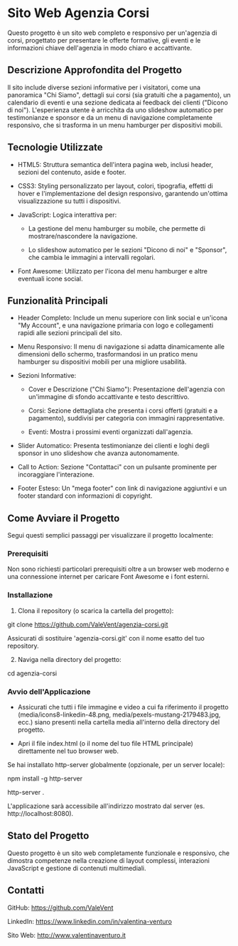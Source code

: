 # Sito Web Agenzia Corsi

Questo progetto è un sito web completo e responsivo per un'agenzia di corsi, progettato per presentare le offerte formative, gli eventi e le informazioni chiave dell'agenzia in modo chiaro e accattivante.


## Descrizione Approfondita del Progetto

Il sito include diverse sezioni informative per i visitatori, come una panoramica "Chi Siamo", dettagli sui corsi (sia gratuiti che a pagamento), un calendario di eventi e una sezione dedicata ai feedback dei clienti ("Dicono di noi"). L'esperienza utente è arricchita da uno slideshow automatico per testimonianze e sponsor e da un menu di navigazione completamente responsivo, che si trasforma in un menu hamburger per dispositivi mobili.


## Tecnologie Utilizzate

- HTML5: Struttura semantica dell'intera pagina web, inclusi header, sezioni del contenuto, aside e footer.

- CSS3: Styling personalizzato per layout, colori, tipografia, effetti di hover e l'implementazione del design responsivo, garantendo un'ottima visualizzazione su tutti i dispositivi.

- JavaScript: Logica interattiva per:

  - La gestione del menu hamburger su mobile, che permette di mostrare/nascondere la navigazione.

  - Lo slideshow automatico per le sezioni "Dicono di noi" e "Sponsor", che cambia le immagini a intervalli regolari.

- Font Awesome: Utilizzato per l'icona del menu hamburger e altre eventuali icone social.


## Funzionalità Principali

- Header Completo: Include un menu superiore con link social e un'icona "My Account", e una navigazione primaria con logo e collegamenti rapidi alle sezioni principali del sito.

- Menu Responsivo: Il menu di navigazione si adatta dinamicamente alle dimensioni dello schermo, trasformandosi in un pratico menu hamburger su dispositivi mobili per una migliore usabilità.

- Sezioni Informative:

  - Cover e Descrizione ("Chi Siamo"): Presentazione dell'agenzia con un'immagine di sfondo accattivante e testo descrittivo.

  - Corsi: Sezione dettagliata che presenta i corsi offerti (gratuiti e a pagamento), suddivisi per categoria con immagini rappresentative.

  - Eventi: Mostra i prossimi eventi organizzati dall'agenzia.

- Slider Automatico: Presenta testimonianze dei clienti e loghi degli sponsor in uno slideshow che avanza autonomamente.

- Call to Action: Sezione "Contattaci" con un pulsante prominente per incoraggiare l'interazione.

- Footer Esteso: Un "mega footer" con link di navigazione aggiuntivi e un footer standard con informazioni di copyright.


## Come Avviare il Progetto

Segui questi semplici passaggi per visualizzare il progetto localmente:


### Prerequisiti

Non sono richiesti particolari prerequisiti oltre a un browser web moderno e una connessione internet per caricare Font Awesome e i font esterni.


### Installazione

1. Clona il repository (o scarica la cartella del progetto):

git clone https://github.com/ValeVent/agenzia-corsi.git

Assicurati di sostituire 'agenzia-corsi.git' con il nome esatto del tuo repository.

2. Naviga nella directory del progetto:

cd agenzia-corsi


### Avvio dell'Applicazione

- Assicurati che tutti i file immagine e video a cui fa riferimento il progetto (media/icons8-linkedin-48.png, media/pexels-mustang-2179483.jpg, ecc.) siano presenti nella cartella media all'interno della directory del progetto.

- Apri il file index.html (o il nome del tuo file HTML principale) direttamente nel tuo browser web.

Se hai installato http-server globalmente (opzionale, per un server locale):

npm install -g http-server

http-server .

L'applicazione sarà accessibile all'indirizzo mostrato dal server (es. http://localhost:8080).


## Stato del Progetto

Questo progetto è un sito web completamente funzionale e responsivo, che dimostra competenze nella creazione di layout complessi, interazioni JavaScript e gestione di contenuti multimediali.


## Contatti

GitHub: https://github.com/ValeVent

LinkedIn: https://www.linkedin.com/in/valentina-venturo

Sito Web: http://www.valentinaventuro.it
